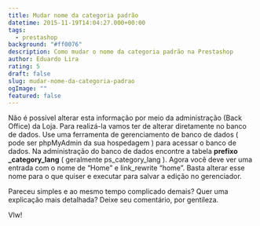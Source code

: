 ```yaml
---
title: Mudar nome da categoria padrão
datetime: 2015-11-19T14:04:27.000+00:00
tags:
  - prestashop
background: "#ff0076"
description: Como mudar o nome da categoria padrão na Prestashop
author: Eduardo Lira
rating: 5
draft: false
slug: mudar-nome-da-categoria-padrao
ogImage: ""
featured: false
---
```


Não é possível alterar esta informação por meio da administração (Back Office) da Loja.
Para realizá-la vamos ter de alterar diretamente no banco de dados. Use uma ferramenta de gerenciamento de banco de dados ( pode ser phpMyAdmin da sua hospedagem ) para acessar o banco de dados.
Na administração do banco de dados encontre a tabela **prefixo \_category_lang** ( geralmente ps_category_lang ). Agora você deve ver uma entrada com o nome de “Home” e link_rewrite “home”.
Basta alterar esse nome para o que quiser e executar para salvar a edição no gerenciador.

Pareceu simples e ao mesmo tempo complicado demais? Quer uma explicação mais detalhada? Deixe seu comentário, por gentileza.

Vlw!
